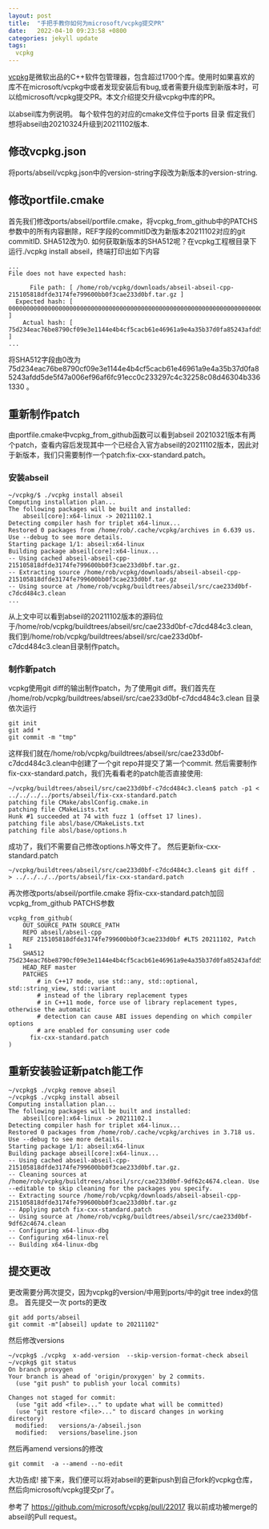 ```yaml
---
layout: post
title:  "手把手教你如何为microsoft/vcpkg提交PR"
date:   2022-04-10 09:23:58 +0800
categories: jekyll update
tags:
  vcpkg
---
```

[vcpkg](www.github.com/microsoft/vcpkg)是微软出品的C++软件包管理器，包含超过1700个库。使用时如果喜欢的库不在microsoft/vcpkg中或者发现安装后有bug,或者需要升级库到新版本时，可以给microsoft/vcpkg提交PR。本文介绍提交升级vcpkg中库的PR。

以abseil库为例说明。
每个软件包的对应的cmake文件位于ports 目录
假定我们想将abseil由20210324升级到20211102版本.

## 修改vcpkg.json
将ports/abseil/vcpkg.json中的version-string字段改为新版本的version-string.
## 修改portfile.cmake
首先我们修改ports/abseil/portfile.cmake，将vcpkg_from_github中的PATCHS 参数中的所有内容删除，REF字段的commitID改为新版本20211102对应的git commitID. SHA512改为0.
如何获取新版本的SHA512呢？在vcpkg工程根目录下运行./vcpkg install abseil，终端打印出如下内容

    ...
    File does not have expected hash:

          File path: [ /home/rob/vcpkg/downloads/abseil-abseil-cpp-215105818dfde3174fe799600bb0f3cae233d0bf.tar.gz ]
      Expected hash: [ 00000000000000000000000000000000000000000000000000000000000000000000000000000000000000000000000000000000000000000000000000000000 ]
        Actual hash: [ 75d234eac76be8790cf09e3e1144e4b4cf5cacb61e46961a9e4a35b37d0fa85243afdd5de5f47a006ef96af6fc91ecc0c233297c4c32258c08d46304b3361330 ]
    ...  
 
将SHA512字段由0改为 75d234eac76be8790cf09e3e1144e4b4cf5cacb61e46961a9e4a35b37d0fa85243afdd5de5f47a006ef96af6fc91ecc0c233297c4c32258c08d46304b3361330  。


## 重新制作patch
由portfile.cmake中vcpkg_from_github函数可以看到abseil 20210321版本有两个patch，查看内容后发现其中一个已经合入官方abseil的20211102版本，因此对于新版本，我们只需要制作一个patch:fix-cxx-standard.patch。
### 安装abseil
    ~/vcpkg/$ ./vcpkg install abseil
    Computing installation plan...
    The following packages will be built and installed:
        abseil[core]:x64-linux -> 20211102.1
    Detecting compiler hash for triplet x64-linux...
    Restored 0 packages from /home/rob/.cache/vcpkg/archives in 6.639 us. Use --debug to see more details.
    Starting package 1/1: abseil:x64-linux
    Building package abseil[core]:x64-linux...
    -- Using cached abseil-abseil-cpp-215105818dfde3174fe799600bb0f3cae233d0bf.tar.gz.
    -- Extracting source /home/rob/vcpkg/downloads/abseil-abseil-cpp-215105818dfde3174fe799600bb0f3cae233d0bf.tar.gz
    -- Using source at /home/rob/vcpkg/buildtrees/abseil/src/cae233d0bf-c7dcd484c3.clean
    ...

从上文中可以看到abseil的20211102版本的源码位于/home/rob/vcpkg/buildtrees/abseil/src/cae233d0bf-c7dcd484c3.clean,
我们到/home/rob/vcpkg/buildtrees/abseil/src/cae233d0bf-c7dcd484c3.clean目录制作patch。

### 制作新patch
vcpkg使用git diff的输出制作patch，为了使用git diff。我们首先在
/home/rob/vcpkg/buildtrees/abseil/src/cae233d0bf-c7dcd484c3.clean 目录依次运行

    git init
    git add *
    git commit -m "tmp"
    
这样我们就在/home/rob/vcpkg/buildtrees/abseil/src/cae233d0bf-c7dcd484c3.clean中创建了一个git repo并提交了第一个commit.
然后需要制作 fix-cxx-standard.patch，我们先看看老的patch能否直接使用:

    ~/vcpkg/buildtrees/abseil/src/cae233d0bf-c7dcd484c3.clean$ patch -p1 < ../../../../ports/abseil/fix-cxx-standard.patch 
    patching file CMake/abslConfig.cmake.in
    patching file CMakeLists.txt
    Hunk #1 succeeded at 74 with fuzz 1 (offset 17 lines).
    patching file absl/base/CMakeLists.txt
    patching file absl/base/options.h


成功了，我们不需要自己修改options.h等文件了。
然后更新fix-cxx-standard.patch
 
    ~/vcpkg/buildtrees/abseil/src/cae233d0bf-c7dcd484c3.clean$ git diff . > ../../../../ports/abseil/fix-cxx-standard.patch

再次修改ports/abseil/portfile.cmake 将fix-cxx-standard.patch加回vcpkg_from_github PATCHS参数

    vcpkg_from_github(
        OUT_SOURCE_PATH SOURCE_PATH
        REPO abseil/abseil-cpp
        REF 215105818dfde3174fe799600bb0f3cae233d0bf #LTS 20211102, Patch 1
        SHA512 75d234eac76be8790cf09e3e1144e4b4cf5cacb61e46961a9e4a35b37d0fa85243afdd5de5f47a006ef96af6fc91ecc0c233297c4c32258c08d46304b3361330
        HEAD_REF master
        PATCHES
            # in C++17 mode, use std::any, std::optional, std::string_view, std::variant
            # instead of the library replacement types
            # in C++11 mode, force use of library replacement types, otherwise the automatic
            # detection can cause ABI issues depending on which compiler options
            # are enabled for consuming user code
          fix-cxx-standard.patch
    )

## 重新安装验证新patch能工作

    ~/vcpkg$ ./vcpkg remove abseil
    ~/vcpkg$ ./vcpkg install abseil
    Computing installation plan...
    The following packages will be built and installed:
        abseil[core]:x64-linux -> 20211102.1
    Detecting compiler hash for triplet x64-linux...
    Restored 0 packages from /home/rob/.cache/vcpkg/archives in 3.718 us. Use --debug to see more details.
    Starting package 1/1: abseil:x64-linux
    Building package abseil[core]:x64-linux...
    -- Using cached abseil-abseil-cpp-215105818dfde3174fe799600bb0f3cae233d0bf.tar.gz.
    -- Cleaning sources at /home/rob/vcpkg/buildtrees/abseil/src/cae233d0bf-9df62c4674.clean. Use --editable to skip cleaning for the packages you specify.
    -- Extracting source /home/rob/vcpkg/downloads/abseil-abseil-cpp-215105818dfde3174fe799600bb0f3cae233d0bf.tar.gz
    -- Applying patch fix-cxx-standard.patch
    -- Using source at /home/rob/vcpkg/buildtrees/abseil/src/cae233d0bf-9df62c4674.clean
    -- Configuring x64-linux-dbg
    -- Configuring x64-linux-rel
    -- Building x64-linux-dbg

## 提交更改
更改需要分两次提交，因为vcpkg的version/中用到ports/中的git tree index的信息。
首先提交一次 ports的更改

    git add ports/abseil
    git commit -m"[abseil] update to 20211102"

然后修改versions

    ~/vcpkg$ ./vcpkg  x-add-version  --skip-version-format-check abseil 
    ~/vcpkg$ git status 
    On branch proxygen
    Your branch is ahead of 'origin/proxygen' by 2 commits.
      (use "git push" to publish your local commits)

    Changes not staged for commit:
      (use "git add <file>..." to update what will be committed)
      (use "git restore <file>..." to discard changes in working directory)
      modified:   versions/a-/abseil.json
      modified:   versions/baseline.json

然后再amend versions的修改
    
    git commit  -a --amend --no-edit

大功告成! 接下来，我们便可以将对abseil的更新push到自己fork的vcpkg仓库，然后向microsoft/vcpkg提交pr了。

参考了 https://github.com/microsoft/vcpkg/pull/22017 我以前成功被merge的abseil的Pull request。
